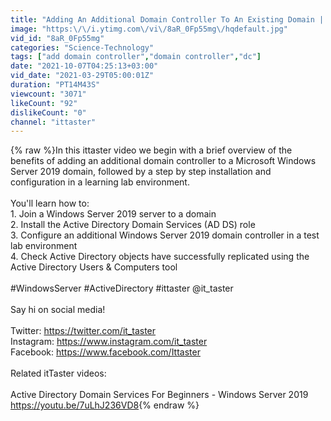 ```yaml
---
title: "Adding An Additional Domain Controller To An Existing Domain | Windows Server 2019"
image: "https:\/\/i.ytimg.com\/vi\/8aR_0Fp55mg\/hqdefault.jpg"
vid_id: "8aR_0Fp55mg"
categories: "Science-Technology"
tags: ["add domain controller","domain controller","dc"]
date: "2021-10-07T04:25:13+03:00"
vid_date: "2021-03-29T05:00:01Z"
duration: "PT14M43S"
viewcount: "3071"
likeCount: "92"
dislikeCount: "0"
channel: "ittaster"
---
```

{% raw %}In this ittaster video we begin with a brief overview of the benefits of adding an additional domain controller to a Microsoft Windows Server 2019 domain, followed by a step by step installation and configuration in a learning lab environment. <br /><br />You'll learn how to:<br />1. Join a Windows Server 2019 server to a domain<br />2. Install the Active Directory Domain Services (AD DS) role<br />3. Configure an additional Windows Server 2019 domain controller in a test lab environment<br />4. Check Active Directory objects have successfully replicated using the Active Directory Users &amp; Computers tool  <br /><br />#WindowsServer #ActiveDirectory #ittaster @it_taster<br /><br />Say hi on social media!<br /><br />Twitter: <a rel="nofollow" target="blank" href="https://twitter.com/it_taster">https://twitter.com/it_taster</a><br />Instagram: <a rel="nofollow" target="blank" href="https://www.instagram.com/it_taster">https://www.instagram.com/it_taster</a><br />Facebook: <a rel="nofollow" target="blank" href="https://www.facebook.com/Ittaster">https://www.facebook.com/Ittaster</a><br /> <br />Related itTaster videos:<br /><br />Active Directory Domain Services For Beginners - Windows Server 2019<br /><a rel="nofollow" target="blank" href="https://youtu.be/7uLhJ236VD8">https://youtu.be/7uLhJ236VD8</a>{% endraw %}
